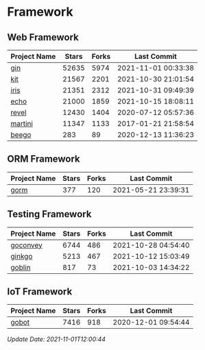 # Framework

## Web Framework
| Project Name | Stars | Forks | Last Commit |
| ------------ | ----- | ----- | ----------- |
| [gin](https://github.com/gin-gonic/gin) | 52635 | 5974 | 2021-11-01 00:33:38 |
| [kit](https://github.com/go-kit/kit) | 21567 | 2201 | 2021-10-30 21:01:54 |
| [iris](https://github.com/kataras/iris) | 21351 | 2312 | 2021-10-31 09:49:39 |
| [echo](https://github.com/labstack/echo) | 21000 | 1859 | 2021-10-15 18:08:11 |
| [revel](https://github.com/revel/revel) | 12430 | 1404 | 2020-07-12 05:57:36 |
| [martini](https://github.com/go-martini/martini) | 11347 | 1133 | 2017-01-21 21:58:54 |
| [beego](https://github.com/astaxie/beego) | 283 | 89 | 2020-12-13 11:36:23 |

## ORM Framework
| Project Name | Stars | Forks | Last Commit |
| ------------ | ----- | ----- | ----------- |
| [gorm](https://github.com/jinzhu/gorm) | 377 | 120 | 2021-05-21 23:39:31 |

## Testing Framework
| Project Name | Stars | Forks | Last Commit |
| ------------ | ----- | ----- | ----------- |
| [goconvey](https://github.com/smartystreets/goconvey) | 6744 | 486 | 2021-10-28 04:54:40 |
| [ginkgo](https://github.com/onsi/ginkgo) | 5213 | 467 | 2021-10-12 15:03:49 |
| [goblin](https://github.com/franela/goblin) | 817 | 73 | 2021-10-03 14:34:22 |

## IoT Framework
| Project Name | Stars | Forks | Last Commit |
| ------------ | ----- | ----- | ----------- |
| [gobot](https://github.com/hybridgroup/gobot) | 7416 | 918 | 2020-12-01 09:54:44 |

*Update Date: 2021-11-01T12:00:44*